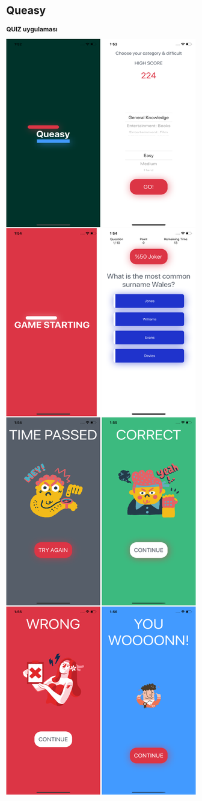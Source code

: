 # Queasy
<h3>QUIZ uygulaması</h3>
<p float="left">
<img src="/src/Assets/github/1.png" width="250" height="500">
<img src="/src/Assets/github/2.png" width="250" height="500">
<img src="/src/Assets/github/3.png" width="250" height="500">
<img src="/src/Assets/github/4.png" width="250" height="500">
<img src="/src/Assets/github/5.png" width="250" height="500">
<img src="/src/Assets/github/6.png" width="250" height="500">
<img src="/src/Assets/github/7.png" width="250" height="500">
<img src="/src/Assets/github/8.png" width="250" height="500">
</p>
